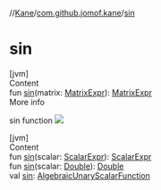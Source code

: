 //[Kane](../index.md)/[com.github.jomof.kane](index.md)/[sin](sin.md)



# sin  
[jvm]  
Content  
fun [sin](sin.md)(matrix: [MatrixExpr](-matrix-expr/index.md)): [MatrixExpr](-matrix-expr/index.md)  
More info  


sin function ![](https://jomof.github.io/kane/figures/sin-profile.svg)

  


[jvm]  
Content  
fun [sin](sin.md)(scalar: [ScalarExpr](-scalar-expr/index.md)): [ScalarExpr](-scalar-expr/index.md)  
fun [sin](sin.md)(scalar: [Double](https://kotlinlang.org/api/latest/jvm/stdlib/kotlin/-double/index.html)): [Double](https://kotlinlang.org/api/latest/jvm/stdlib/kotlin/-double/index.html)  
val [sin](sin.md): [AlgebraicUnaryScalarFunction](../com.github.jomof.kane.impl.functions/-algebraic-unary-scalar-function/index.md)  



